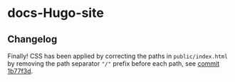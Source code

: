 # docs-Hugo-site

## Changelog
Finally! CSS has been applied by correcting the paths in `public/index.html` by removing the path separator `"/"` prefix before each path, see [commit 1b77f3d](https://github.com/MarcelloCV/docs-Hugo-site/commit/1b77f3d6bf6173368ecdb92e4ba75bb8ee13e2fe).

